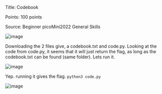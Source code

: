 Title: Codebook

Points: 100 points

Source: Beginner picoMini2022 General Skills

![image](https://user-images.githubusercontent.com/91729496/235366765-dda1ac6f-0601-448c-8d91-c8ad35c0734d.png)

Downloading the 2 files give, a codebook.txt and code.py. Looking at the code from code.py, it seems that it will just return the flag, as long as the codebook.txt can be found (same folder). Lets run it.

![image](https://user-images.githubusercontent.com/91729496/235366888-cb1f8abe-18dd-4c4f-974f-982a2518dd21.png)

Yep. running it gives the flag. `python3 code.py`

![image](https://user-images.githubusercontent.com/91729496/235366931-5b601e81-3c49-4071-bcc9-cfb7a28f508b.png)
